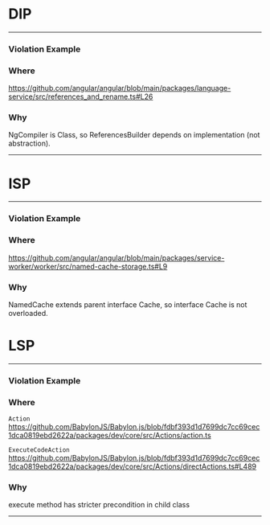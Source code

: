 # DIP
---
### Violation Example

### Where

https://github.com/angular/angular/blob/main/packages/language-service/src/references_and_rename.ts#L26

### Why

NgCompiler is Class, so ReferencesBuilder depends on implementation (not abstraction).

---

# ISP

---

### Violation Example

### Where

https://github.com/angular/angular/blob/main/packages/service-worker/worker/src/named-cache-storage.ts#L9

### Why

NamedCache extends parent interface Cache, so interface Cache is not overloaded.


# LSP

---

### Violation Example

### Where

`Action`
https://github.com/BabylonJS/Babylon.js/blob/fdbf393d1d7699dc7cc69cec1dca0819ebd2622a/packages/dev/core/src/Actions/action.ts

`ExecuteCodeAction`
https://github.com/BabylonJS/Babylon.js/blob/fdbf393d1d7699dc7cc69cec1dca0819ebd2622a/packages/dev/core/src/Actions/directActions.ts#L489

### Why

execute method has stricter precondition in child class

---
